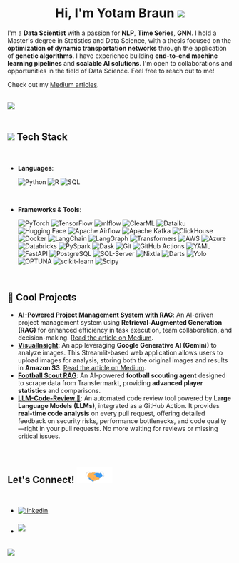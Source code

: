 <h1 align="center"><b>Hi, I'm Yotam Braun</b> <img src="https://media.giphy.com/media/hvRJCLFzcasrR4ia7z/giphy.gif" width="35"></h1>

I'm a **Data Scientist** with a passion for **NLP**, **Time Series**, **GNN**. I hold a Master's degree in Statistics and Data Science, with a thesis focused on the **optimization of dynamic transportation networks** through the application of **genetic algorithms**. I have experience building **end-to-end machine learning pipelines** and **scalable AI solutions**.
I'm open to collaborations and opportunities in the field of Data Science. Feel free to reach out to me!

Check out my [Medium articles](https://medium.com/@yotambraun).
<br><br>

<img src="https://user-images.githubusercontent.com/73097560/115834477-dbab4500-a447-11eb-908a-139a6edaec5c.gif"><br><br>

## <img src="https://media2.giphy.com/media/QssGEmpkyEOhBCb7e1/giphy.gif?cid=ecf05e47a0n3gi1bfqntqmob8g9aid1oyj2wr3ds3mg700bl&rid=giphy.gif" width ="25"><b> Tech Stack</b>
<br>

<p align="center">

- **Languages**:
    
    ![Python](https://img.shields.io/badge/Python-%2314354C.svg?style=for-the-badge&logo=python&logoColor=white)
    ![R](https://img.shields.io/badge/R-%23276DC3.svg?style=for-the-badge&logo=r&logoColor=white)
    ![SQL](https://img.shields.io/badge/SQL-%234169E1.svg?style=for-the-badge&logo=postgresql&logoColor=white)

<br>   
    
- **Frameworks & Tools**:

   ![PyTorch](https://img.shields.io/badge/PyTorch-%23EE4C2C.svg?style=for-the-badge&logo=pytorch&logoColor=white)
   ![TensorFlow](https://img.shields.io/badge/TensorFlow-%23FF6F00.svg?style=for-the-badge&logo=tensorflow&logoColor=white)
   ![mlflow](https://img.shields.io/badge/mlflow-%23d9ead3.svg?style=for-the-badge&logo=numpy&logoColor=blue)
   ![ClearML](https://img.shields.io/badge/ClearML-%2300C4B3.svg?style=for-the-badge&logo=&logoColor=white)
   ![Dataiku](https://img.shields.io/badge/Dataiku-%2300C4B3.svg?style=for-the-badge&logo=&logoColor=white)
   ![Hugging Face](https://img.shields.io/badge/Hugging%20Face-%2300C7B7.svg?style=for-the-badge&logo=&logoColor=white)
   ![Apache Airflow](https://img.shields.io/badge/Apache%20Airflow-%23017CEE.svg?style=for-the-badge&logo=apache-airflow&logoColor=white)
   ![Apache Kafka](https://img.shields.io/badge/Apache%20Kafka-%23000000.svg?style=for-the-badge&logo=apache-kafka&logoColor=white)
   ![ClickHouse](https://img.shields.io/badge/ClickHouse-%23F68D2E.svg?style=for-the-badge&logo=clickhouse&logoColor=white)
   ![Docker](https://img.shields.io/badge/Docker-%232496ED.svg?style=for-the-badge&logo=docker&logoColor=white)
   ![LangChain](https://img.shields.io/badge/LangChain-%234A90E2.svg?style=for-the-badge&logo=&logoColor=white)
   ![LangGraph](https://img.shields.io/badge/LangGraph-%234A90E2.svg?style=for-the-badge&logo=&logoColor=white)
   ![Transformers](https://img.shields.io/badge/Transformers-%23FF6F00.svg?style=for-the-badge&logo=&logoColor=white)
   ![AWS](https://img.shields.io/badge/AWS-%23FF9900.svg?style=for-the-badge&logo=amazon-aws&logoColor=white)
   ![Azure](https://img.shields.io/badge/Azure-%230072C6.svg?style=for-the-badge&logo=microsoft-azure&logoColor=white)
   ![Databricks](https://img.shields.io/badge/Databricks-%23FF3621.svg?style=for-the-badge&logo=databricks&logoColor=white)
   ![PySpark](https://img.shields.io/badge/PySpark-%23E25A1C.svg?style=for-the-badge&logo=apache-spark&logoColor=white)
   ![Dask](https://img.shields.io/badge/Dask-%23F05133.svg?style=for-the-badge&logo=dask&logoColor=white)
   ![Git](https://img.shields.io/badge/Git-%23F05033.svg?style=for-the-badge&logo=git&logoColor=white)
   ![GitHub Actions](https://img.shields.io/badge/GitHub%20Actions-%232671E5.svg?style=for-the-badge&logo=github-actions&logoColor=white)
   ![YAML](https://img.shields.io/badge/yaml-%23ffffff.svg?style=for-the-badge&logo=yaml&logoColor=151515)
   ![FastAPI](https://img.shields.io/badge/FastAPI-%2300C7B7.svg?style=for-the-badge&logo=&logoColor=white)
   ![PostgreSQL](https://img.shields.io/badge/PostgreSQL-%23336791.svg?style=for-the-badge&logo=postgresql&logoColor=white)
   ![SQL-Server](https://img.shields.io/badge/SQL%20Server-%23CC2927.svg?style=for-the-badge&logo=microsoft-sql-server&logoColor=white)
   ![Nixtla](https://img.shields.io/badge/Nixtla-%23FF6F00.svg?style=for-the-badge&logo=&logoColor=white)
   ![Darts](https://img.shields.io/badge/Darts-%23FF6F00.svg?style=for-the-badge&logo=&logoColor=white)
   ![Yolo](https://img.shields.io/badge/Yolo-%23FF6F00.svg?style=for-the-badge&logo=&logoColor=white)
   ![OPTUNA](https://img.shields.io/badge/OPTUNA-%23FF6F00.svg?style=for-the-badge&logo=&logoColor=white)
   ![scikit-learn](https://img.shields.io/badge/scikit--learn-%23F7931E.svg?style=for-the-badge&logo=scikit-learn&logoColor=white)
   ![Scipy](https://img.shields.io/badge/SciPy-%230C55A5.svg?style=for-the-badge&logo=scipy&logoColor=%white)
<br>

## 🚀 Cool Projects

- [**AI-Powered Project Management System with RAG**](https://github.com/yotambraun/Project_Management_System_with_RAG): An AI-driven project management system using **Retrieval-Augmented Generation (RAG)** for enhanced efficiency in task execution, team collaboration, and decision-making. [Read the article on Medium](https://pub.towardsai.net/revolutionizing-project-management-with-ai-agents-and-langgraph-ff90951930c1).
- [**VisualInsight**](https://github.com/yotambraun/VisualInsight): An app leveraging **Google Generative AI (Gemini)** to analyze images. This Streamlit-based web application allows users to upload images for analysis, storing both the original images and results in **Amazon S3**.
[Read the article on Medium](https://medium.com/@yotambraun/visualinsight-an-end-to-end-image-analysis-application-using-google-generative-ai-gemini-7847f6f0a1b9).
- [**Football Scout RAG**](https://github.com/yotambraun/football_scout_rag): An AI-powered **football scouting agent** designed to scrape data from Transfermarkt, providing **advanced player statistics** and comparisons.
- [**LLM-Code-Review 🤖**](https://github.com/yotambraun/LLM-Code-Review): An automated code review tool powered by **Large Language Models (LLMs)**, integrated as a GitHub Action. It provides **real-time code analysis** on every pull request, offering detailed feedback on security risks, performance bottlenecks, and code quality—right in your pull requests. No more waiting for reviews or missing critical issues.

<br>

## <b> Let's Connect!</b> <img src="https://github.com/0xAbdulKhalid/0xAbdulKhalid/raw/main/assets/mdImages/handshake.gif" width ="80">
<br>
<div align='left'>

<ul>

<li>
<a href="https://linkedin.com/in/yotam-braun-35a005183" target="_blank">
<img src="https://img.shields.io/badge/linkedin:  yotam-braun-%2300acee.svg?color=405DE6&style=for-the-badge&logo=linkedin&logoColor=white" alt=linkedin style="margin-bottom: 5px;"/>
</a>
</li>

<br>

<li>
<a href="mailto:yotambarun93@gmail.com" target="_blank">
<img src="https://img.shields.io/badge/gmail:  yotambarun93-%23EA4335.svg?style=for-the-badge&logo=gmail&logoColor=white" t=mail style="margin-bottom: 5px;" />
</a>
</li>

</ul>
</div>

<br>
<img src="https://user-images.githubusercontent.com/73097560/115834477-dbab4500-a447-11eb-908a-139a6edaec5c.gif">
<br>
<br>